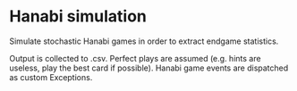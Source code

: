 # Hanabi simulation

Simulate stochastic Hanabi games in order to extract endgame statistics.

Output is collected to .csv.
Perfect plays are assumed (e.g. hints are useless, play the best card if possible).
Hanabi game events are dispatched as custom Exceptions.
